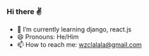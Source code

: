 ### Hi there :v:

- 🌱 I’m currently learning django, react.js
- 😄 Pronouns: He/Him
- 📫 How to reach me: wzclalala@gmail.com


<!--
**wongzc/wongzc** is a ✨ _special_ ✨ repository because its `README.md` (this file) appears on your GitHub profile.

Here are some ideas to get you started:

- 🔭 I’m currently working on ...
- 🌱 I’m currently learning ...
- 👯 I’m looking to collaborate on ...
- 🤔 I’m looking for help with ...
- 💬 Ask me about ...
- 📫 How to reach me: ...
- 😄 Pronouns: ...
- ⚡ Fun fact: ...
-->

